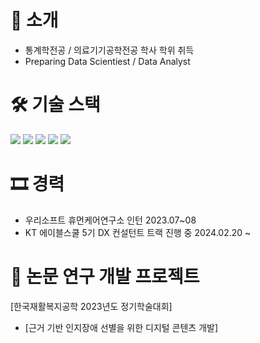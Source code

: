 # 📌 소개
- 통계학전공 / 의료기기공학전공 학사 학위 취득
- Preparing Data Scientiest / Data Analyst


# 🛠 기술 스택
<img src="https://img.shields.io/badge/python-3776AB?style=for-the-badge&logo=python&logoColor=white"> <img src="https://img.shields.io/badge/Pytorch-EE4C2C?style=for-the-badge&logo=Pytorch&logoColor=white">   <img src="https://img.shields.io/badge/SQLite-003B57?style=for-the-badge&logo=SQLite&logoColor=white">  <img src="https://img.shields.io/badge/Spss-0A9EDC?style=for-the-badge&logo=Spss&logoColor=white"> <img src="https://img.shields.io/badge/SAS-8CAAE6?style=for-the-badge&logo=SAS&logoColor=white"> 


# 🎞 경력
- 우리소프트 휴먼케어연구소 인턴 2023.07~08
- KT 에이블스쿨 5기 DX 컨설턴트 트랙 진행 중 2024.02.20 ~


# 📜 논문 연구 개발 프로젝트
[한국재활복지공학 2023년도 정기학술대회]
- [근거 기반 인지장애 선별을 위한 디지털 콘텐츠 개발]





  
